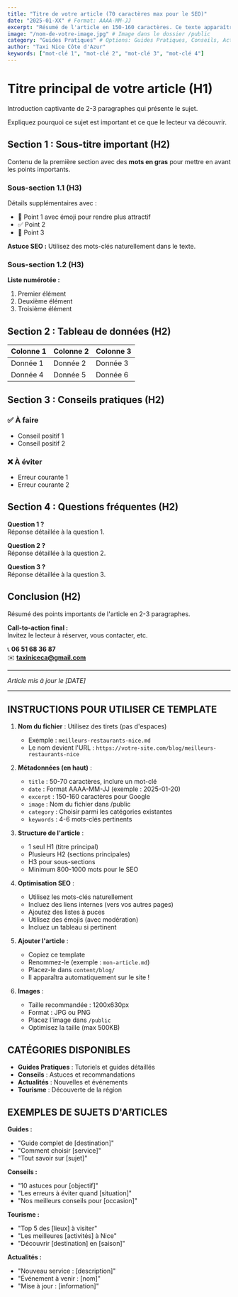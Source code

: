 ```yaml
---
title: "Titre de votre article (70 caractères max pour le SEO)"
date: "2025-01-XX" # Format: AAAA-MM-JJ
excerpt: "Résumé de l'article en 150-160 caractères. Ce texte apparaîtra dans les résultats Google."
image: "/nom-de-votre-image.jpg" # Image dans le dossier /public
category: "Guides Pratiques" # Options: Guides Pratiques, Conseils, Actualités, Tourisme
author: "Taxi Nice Côte d'Azur"
keywords: ["mot-clé 1", "mot-clé 2", "mot-clé 3", "mot-clé 4"]
---
```


# Titre principal de votre article (H1)

Introduction captivante de 2-3 paragraphes qui présente le sujet.

Expliquez pourquoi ce sujet est important et ce que le lecteur va découvrir.

## Section 1 : Sous-titre important (H2)

Contenu de la première section avec des **mots en gras** pour mettre en avant les points importants.

### Sous-section 1.1 (H3)

Détails supplémentaires avec :

- 📍 Point 1 avec émoji pour rendre plus attractif
- ✅ Point 2
- 🎯 Point 3

**Astuce SEO :** Utilisez des mots-clés naturellement dans le texte.

### Sous-section 1.2 (H3)

**Liste numérotée :**

1. Premier élément
2. Deuxième élément
3. Troisième élément

## Section 2 : Tableau de données (H2)

| Colonne 1 | Colonne 2 | Colonne 3 |
| --------- | --------- | --------- |
| Donnée 1  | Donnée 2  | Donnée 3  |
| Donnée 4  | Donnée 5  | Donnée 6  |

## Section 3 : Conseils pratiques (H2)

### ✅ À faire

- Conseil positif 1
- Conseil positif 2

### ❌ À éviter

- Erreur courante 1
- Erreur courante 2

## Section 4 : Questions fréquentes (H2)

**Question 1 ?**  
Réponse détaillée à la question 1.

**Question 2 ?**  
Réponse détaillée à la question 2.

**Question 3 ?**  
Réponse détaillée à la question 3.

## Conclusion (H2)

Résumé des points importants de l'article en 2-3 paragraphes.

**Call-to-action final :**  
Invitez le lecteur à réserver, vous contacter, etc.

📞 **06 51 68 36 87**  
✉️ **taxiniceca@gmail.com**

---

_Article mis à jour le [DATE]_

---

## INSTRUCTIONS POUR UTILISER CE TEMPLATE

1. **Nom du fichier** : Utilisez des tirets (pas d'espaces)

   - Exemple : `meilleurs-restaurants-nice.md`
   - Le nom devient l'URL : `https://votre-site.com/blog/meilleurs-restaurants-nice`

2. **Métadonnées (en haut)** :

   - `title` : 50-70 caractères, inclure un mot-clé
   - `date` : Format AAAA-MM-JJ (exemple : 2025-01-20)
   - `excerpt` : 150-160 caractères pour Google
   - `image` : Nom du fichier dans /public
   - `category` : Choisir parmi les catégories existantes
   - `keywords` : 4-6 mots-clés pertinents

3. **Structure de l'article** :

   - 1 seul H1 (titre principal)
   - Plusieurs H2 (sections principales)
   - H3 pour sous-sections
   - Minimum 800-1000 mots pour le SEO

4. **Optimisation SEO** :

   - Utilisez les mots-clés naturellement
   - Incluez des liens internes (vers vos autres pages)
   - Ajoutez des listes à puces
   - Utilisez des émojis (avec modération)
   - Incluez un tableau si pertinent

5. **Ajouter l'article** :

   - Copiez ce template
   - Renommez-le (exemple : `mon-article.md`)
   - Placez-le dans `content/blog/`
   - Il apparaîtra automatiquement sur le site !

6. **Images** :
   - Taille recommandée : 1200x630px
   - Format : JPG ou PNG
   - Placez l'image dans `/public`
   - Optimisez la taille (max 500KB)

## CATÉGORIES DISPONIBLES

- **Guides Pratiques** : Tutoriels et guides détaillés
- **Conseils** : Astuces et recommandations
- **Actualités** : Nouvelles et événements
- **Tourisme** : Découverte de la région

## EXEMPLES DE SUJETS D'ARTICLES

**Guides :**

- "Guide complet de [destination]"
- "Comment choisir [service]"
- "Tout savoir sur [sujet]"

**Conseils :**

- "10 astuces pour [objectif]"
- "Les erreurs à éviter quand [situation]"
- "Nos meilleurs conseils pour [occasion]"

**Tourisme :**

- "Top 5 des [lieux] à visiter"
- "Les meilleures [activités] à Nice"
- "Découvrir [destination] en [saison]"

**Actualités :**

- "Nouveau service : [description]"
- "Événement à venir : [nom]"
- "Mise à jour : [information]"
